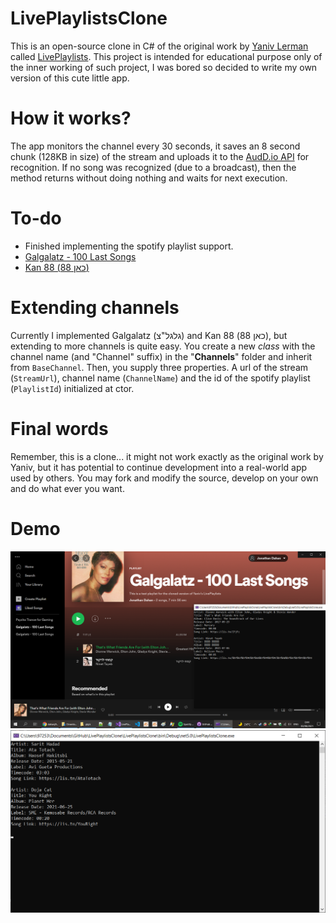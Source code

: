 # LivePlaylistsClone
 This is an open-source clone in C# of the original work by [Yaniv Lerman](https://www.facebook.com/yaniv.lerman) called [LivePlaylists](https://www.facebook.com/LivePlaylists). This project is intended for educational purpose only of the inner working of such project, I was bored so decided to write my own version of this cute little app.

# How it works?
The app monitors the channel every 30 seconds, it saves an 8 second chunk (128KB in size) of the stream and uploads it to the [AudD.io API](https://docs.audd.io/#recognize) for recognition. If no song was recognized (due to a broadcast), then the method returns without doing nothing and waits for next execution.

# To-do
- Finished implementing the spotify playlist support.
- [Galgalatz - 100 Last Songs](https://open.spotify.com/playlist/5mLHWcR8C3ObKYdKxTyzyY?si=7bbc1536145c40f0)
- [Kan 88 (כאן 88)](https://open.spotify.com/playlist/3SpUq03whlfRMwEHMRulNy?si=a8a4e73a2de84977)

# Extending channels
Currently I implemented Galgalatz (גלגל"צ) and Kan 88 (כאן 88), but extending to more channels is quite easy. You create a new *class* with the channel name (and "Channel" suffix) in the "**Channels**" folder and inherit from `BaseChannel`. Then, you supply three properties. A url of the stream (`StreamUrl`), channel name (`ChannelName`) and the id of the spotify playlist (`PlaylistId`) initialized at ctor.

# Final words
Remember, this is a clone... it might not work exactly as the original work by Yaniv, but it has potential to continue development into a real-world app used by others. You may fork and modify the source, develop on your own and do what ever you want.

# Demo
![Additional Demo](https://github.com/dahanj95/LivePlaylistsClone/blob/main/LivePlaylistsClone/demo2.png)
![Demo](https://github.com/dahanj95/LivePlaylistsClone/blob/main/LivePlaylistsClone/demo.png)
